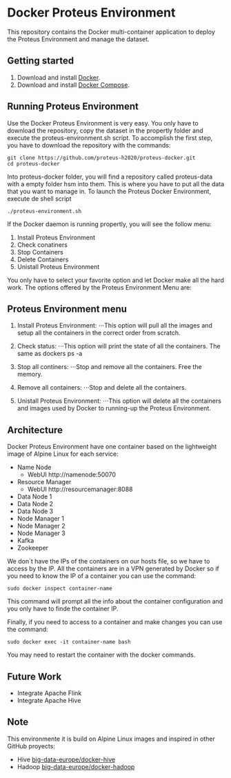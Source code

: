 Docker Proteus Environment
=========
This repository contains the Docker multi-container application to deploy the Proteus Environment and manage the dataset.

Getting started
---------------

1. Download and install [Docker](https://www.docker.com).
2. Download and install [Docker Compose](https://docs.docker.com/compose/install/).

Running Proteus Environment
---------------

Use the Docker Proteus Environment is very easy. You only have to download the repository, copy the dataset in the propertly folder and execute the proteus-environment.sh script. To accomplish the first step, you have to download the repository with the commands:
```{r, engine='bash', count_lines}
git clone https://github.com/proteus-h2020/proteus-docker.git
cd proteus-docker
```

Into proteus-docker folder, you will find a repository called proteus-data with a empty folder hsm into them. This is where you have to put all the data that you want to manage in. To launch the Proteus Docker Environment, execute de shell script

```{r, engine='bash', count_lines}
./proteus-environment.sh
```

If the Docker daemon is running propertly, you will see the follow menu:

1. Install Proteus Environment
2. Check conatiners
3. Stop Containers
4. Delete Containers
5. Unistall Proteus Environment


You only have to select your favorite option and let Docker make all the hard work. The options offered by the Proteus Environment Menu are:

Proteus Environment menu
---------

1. Install Proteus Environment:
⋅⋅⋅This option will pull all the images and setup all the containers in the correct order from scratch.

2. Check status:
⋅⋅⋅This option will print the state of all the containers. The same as dockers ps -a

3. Stop all continers:
⋅⋅⋅Stop and remove all the containers. Free the memory.

4. Remove all containers:
⋅⋅⋅Stop and delete all the containers.

5. Unistall Proteus Environment:
⋅⋅⋅This option will delete all the containers and images used by Docker to running-up the Proteus Environment.

Architecture
-----
Docker Proteus Environment have one container based on the lightweight image of Alpine Linux for each service:

* Name Node
  * WebUI http://namenode:50070
* Resource Manager
  * WebUI http://resourcemanager:8088
* Data Node 1
* Data Node 2
* Data Node 3
* Node Manager 1
* Node Manager 2
* Node Manager 3
* Kafka
* Zookeeper

We don´t have the IPs of the containers on our hosts file, so we have to access by the IP. All the containers are in a VPN generated by Docker so if you need to know the IP of a container you can use the command:
```{r, engine='bash', count_lines}
sudo docker inspect container-name
```
This command will prompt all the info about the container configuration and you only have to finde the container IP.

Finally, if you need to access to a container and make changes you can use the command:
```{r, engine='bash', count_lines}
sudo docker exec -it container-name bash
```
You may need to restart the container with the docker commands.


Future Work
-----------

* Integrate Apache Flink
* Integrate Apache Hive

Note
---------------
This environmente it is build on Alpine Linux images and inspired in other GitHub proyects:
 
* Hive [big-data-europe/docker-hive](https://github.com/big-data-europe/docker-hive)
* Hadoop [big-data-europe/docker-hadoop](https://github.com/big-data-europe/docker-hadoop)
